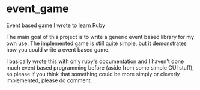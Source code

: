event_game
==========

Event based game I wrote to learn Ruby

The main goal of this project is to write a generic event based library for my own use.
The implemented game is still quite simple, but it demonstrates how you could write a event based game.

I basically wrote this with only ruby's documentation and I haven't done much event based programming before (aside from some simple GUI stuff), so
please if you think that something could be more simply or cleverly implemented, please do comment. 
